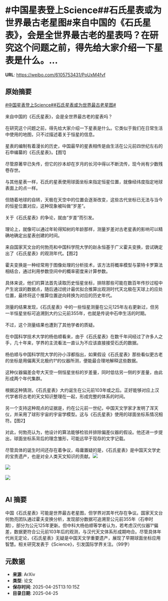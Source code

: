 # #中国星表登上Science##石氏星表或为世界最古老星图#来自中国的《石氏星表》，会是全世界最古老的星表吗？在研究这个问题之前，得先给大家介绍一下星表是什么。...

**URL**: https://weibo.com/6105753431/PoUxM4fvf

## 原始摘要

<a href="https://m.weibo.cn/search?containerid=231522type%3D1%26t%3D10%26q%3D%23%E4%B8%AD%E5%9B%BD%E6%98%9F%E8%A1%A8%E7%99%BB%E4%B8%8AScience%23&amp;extparam=%23%E4%B8%AD%E5%9B%BD%E6%98%9F%E8%A1%A8%E7%99%BB%E4%B8%8AScience%23" data-hide=""><span class="surl-text">#中国星表登上Science#</span></a><a href="https://m.weibo.cn/search?containerid=231522type%3D1%26t%3D10%26q%3D%23%E7%9F%B3%E6%B0%8F%E6%98%9F%E8%A1%A8%E6%88%96%E4%B8%BA%E4%B8%96%E7%95%8C%E6%9C%80%E5%8F%A4%E8%80%81%E6%98%9F%E5%9B%BE%23&amp;extparam=%23%E7%9F%B3%E6%B0%8F%E6%98%9F%E8%A1%A8%E6%88%96%E4%B8%BA%E4%B8%96%E7%95%8C%E6%9C%80%E5%8F%A4%E8%80%81%E6%98%9F%E5%9B%BE%23" data-hide=""><span class="surl-text">#石氏星表或为世界最古老星图#</span></a><br><br>来自中国的《石氏星表》，会是全世界最古老的星表吗？<br><br>在研究这个问题之前，得先给大家介绍一下星表是什么。它类似于我们在日常生活中使用的地图，只不过描述着关于恒星的信息。<br><br>星表的编制有着漫长的历史，中国最早的星表相传是由生活在公元前四世纪左右的石申编纂的《石氏星表》。【图1】<br><br>尽管原著早已失传，但它的抄本却在岁月的长河中得以不断流传，现今尚有少数残卷存世。<br><br>与其他星表一样，石氏的星表使用球面坐标来指定恒星位置，就像经纬度指定地球表面上的点一样。<br><br>但随着地球的自转，天极在天空中的位置会逐渐改变，这些古代坐标已无法与当今的恒星位置对应，这种现象被叫做“岁差”。<br><br>关于《石氏星表》的争论，就由“岁差”而引发。<br><br>理论上，就像可以通过年轮得知树的年龄那样，测量岁差对古老星表的影响可以精确地确定出星表创建的时间。<br><br>来自国家天文台的何勃亮和中国科学院大学的赵永恒基于广义霍夫变换，尝试确定出了《石氏星表》的观测年代。【图2】<br><br>霍夫变换是一种经常用于图像处理的分析技术，该方法将概率模型与蒙特卡罗算法相结合，通过利用参数空间中的概率密度来计算参数。<br><br>具体来说，他们的算法首先读取历史恒星坐标，排除那些可能在数百年传抄过程中产生讹误的数据点，随后通过统计最优拟合推算出观测时代天北极在天球上的应处位置，最终将这个推算位置逆向转换为对应的历史年代。<br><br>测量的结果发现，《石氏星表》中的一些恒星测量在公元125年左右更新过，但另一半恒星坐标可追溯到大约公元前355年，也就是传说中石申生活的时期。<br><br>不过，这个测量结果也遭到了其他学者的质疑。<br><br>在中国科学技术大学的杨伯顺看来，由于《石氏星表》在数千年间经过了许多人之手，几十年来，学界的主流看法一直认为不应该直接接受石氏的数据。<br><br>杨伯顺与中国科学院大学的孙小淳都指出，如果假设《石氏星表》那些看似更古老的坐标是用偏离天北极约1°的仪器所测，便能最合理地解释这些数据。<br><br>这种仪器偏差会夸大天空一侧恒星坐标的岁差量，同时低估另一侧的岁差量，由此形成两个年代集群。<br><br>根据这种猜测，《石氏星表》大约诞生在公元前103年或之后。正好能够对应上汉代学者将古老的天文知识整理在一起，形成完整的体系的时间。<br><br>另一个支持这种观点的证据是，约在公元前一世纪，中国天文学家才发明了浑天仪，并采用了球形宇宙的宇宙学模型。这与《石氏星表》使用的球面坐标系情况相符。【图2】<br><br>对此，何勃亮认为，他设计的算法能够检验并排除偏差仪器的假设。他还进一步提出，球面坐标系背后的理念雏形，可能远早于现存的文字记载。<br><br>尽管具体的诞生时间还存在着争议，毋庸置疑的是，《石氏星表》是中国天文学史的宝贵遗产，也是对全人类天文知识的贡献。<img style="" src="https://tvax2.sinaimg.cn/large/006Fd7o3gy1i0t6twq6abj30xc0xc1g7.jpg" referrerpolicy="no-referrer"><br><br><img style="" src="https://tvax4.sinaimg.cn/large/006Fd7o3gy1i0t6tx03hhj30wm0ugqd8.jpg" referrerpolicy="no-referrer"><br><br><img style="" src="https://tvax2.sinaimg.cn/large/006Fd7o3gy1i0t6u063msj30m80go130.jpg" referrerpolicy="no-referrer"><br><br>

## AI 摘要

中国《石氏星表》可能是世界最古老星图，但学界对其年代存在争议。国家天文台何勃亮团队通过霍夫变换分析，发现部分数据可追溯至公元前355年（石申时期），部分为公元125年更新。但中科大杨伯顺等学者认为，若考虑汉代仪器1°偏差，数据更符合公元前103年后的观测，与汉代天文体系形成期吻合。尽管具体年代尚无定论，《石氏星表》无疑是中国天文学重要遗产，展现了早期球面坐标应用智慧。相关研究发表于《Science》，引发国际学界关注。（99字）

## 元数据

- **来源**: ArXiv
- **类型**: 论文
- **保存时间**: 2025-04-25T13:10:15Z
- **目录日期**: 2025-04-25

